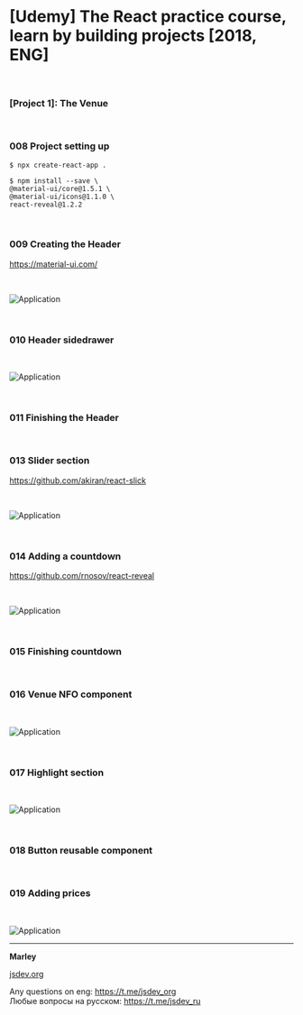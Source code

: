 # [Udemy] The React practice course, learn by building projects [2018, ENG]

<br/>

### [Project 1]: The Venue

<br/>

### 008 Project setting up

    $ npx create-react-app .

    $ npm install --save \
    @material-ui/core@1.5.1 \
    @material-ui/icons@1.1.0 \
    react-reveal@1.2.2

<!--

     react-scroll@1.7.9 react-slick@0.23.1

-->

<br/>

### 009 Creating the Header

https://material-ui.com/

<br/>

![Application](../img/pic-01-01.png?raw=true)

<br/>

### 010 Header sidedrawer

<br/>

![Application](../img/pic-01-02.png?raw=true)

<br/>

### 011 Finishing the Header

<br/>

### 013 Slider section

https://github.com/akiran/react-slick

<br/>

![Application](../img/pic-01-03.png?raw=true)

<br/>

### 014 Adding a countdown

https://github.com/rnosov/react-reveal

<br/>

![Application](../img/pic-01-04.png?raw=true)

<br/>

### 015 Finishing countdown

<br/>

### 016 Venue NFO component

<br/>

![Application](../img/pic-01-05.png?raw=true)

<br/>

### 017 Highlight section

<br/>

![Application](../img/pic-01-06.png?raw=true)

<br/>

### 018 Button reusable component

<br/>

### 019 Adding prices

<br/>

![Application](../img/pic-01-07.png?raw=true)

---

**Marley**

<a href="https://jsdev.org">jsdev.org</a>

Any questions on eng: https://t.me/jsdev_org  
Любые вопросы на русском: https://t.me/jsdev_ru
